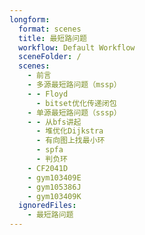 ```yaml
---
longform:
  format: scenes
  title: 最短路问题
  workflow: Default Workflow
  sceneFolder: /
  scenes:
    - 前言
    - 多源最短路问题（mssp）
    - - Floyd
      - bitset优化传递闭包
    - 单源最短路问题（sssp）
    - - 从bfs讲起
      - 堆优化Dijkstra
      - 有向图上找最小环
      - spfa
      - 判负环
    - CF2041D
    - gym103409E
    - gym105386J
    - gym103409K
  ignoredFiles:
    - 最短路问题
---
```

